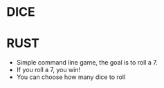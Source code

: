 # DICE 

# RUST

- Simple command line game, the goal is to roll a 7.
- If you roll a 7, you win! 
- You can choose how many dice to roll
